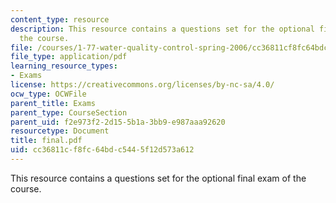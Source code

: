 ```yaml
---
content_type: resource
description: This resource contains a questions set for the optional final exam of
  the course.
file: /courses/1-77-water-quality-control-spring-2006/cc36811cf8fc64bdc5445f12d573a612_final.pdf
file_type: application/pdf
learning_resource_types:
- Exams
license: https://creativecommons.org/licenses/by-nc-sa/4.0/
ocw_type: OCWFile
parent_title: Exams
parent_type: CourseSection
parent_uid: f2e973f2-2d15-5b1a-3bb9-e987aaa92620
resourcetype: Document
title: final.pdf
uid: cc36811c-f8fc-64bd-c544-5f12d573a612
---
```

This resource contains a questions set for the optional final exam of the course.